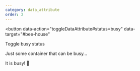 ```yaml
---
category: data_attribute
order: 2
---
```


<button
  data-action="toggleDataAttribute#status=busy"
  data-target="#bee-house"
>
  Toggle busy status
</button>

<div id="bee-house" class="relative p-4 border">
  Just some container that can be busy…

  <p class="hidden absolute inset-0 items-center justify-center text-white bg-black/30 backdrop-blur-sm [[data-status='busy']_&]:flex">
    It is busy! 🐝
  </p>
</div>
